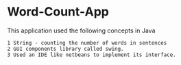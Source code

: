 # Word-Count-App
This application used the following concepts in Java

    1 String - counting the number of words in sentences
    2 GUI components library called swing.
    3 Used an IDE like netbeans to implement its interface.
